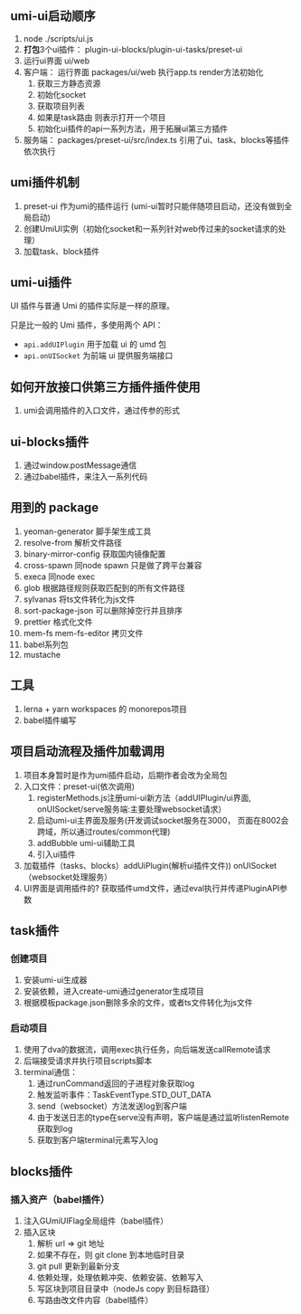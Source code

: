 ## umi-ui启动顺序

1.  node ./scripts/ui.js
2.  **打包**3个ui插件： plugin-ui-blocks/plugin-ui-tasks/preset-ui
3.  运行ui界面  ui/web
4.  客户端： 运行界面 packages/ui/web 执行app.ts  render方法初始化
    1. 获取三方静态资源
    2. 初始化socket
    3. 获取项目列表
    4. 如果是task路由 则表示打开一个项目
    5. 初始化ui插件的api一系列方法，用于拓展ui第三方插件
5.  服务端： packages/preset-ui/src/index.ts  引用了ui、task、blocks等插件 依次执行


## umi插件机制

1. preset-ui 作为umi的插件运行 (umi-ui暂时只能伴随项目启动，还没有做到全局启动)
2. 创建UmiUI实例（初始化socket和一系列针对web传过来的socket请求的处理）
3. 加载task、block插件


## umi-ui插件

UI 插件与普通 Umi 的插件实际是一样的原理。

只是比一般的 Umi 插件，多使用两个 API：

- `api.addUIPlugin` 用于加载 ui 的 umd 包
- `api.onUISocket` 为前端 ui 提供服务端接口


## 如何开放接口供第三方插件插件使用

1. umi会调用插件的入口文件，通过传参的形式


## ui-blocks插件

1. 通过window.postMessage通信
2. 通过babel插件，来注入一系列代码

## 用到的 package 

1. yeoman-generator  脚手架生成工具
2. resolve-from  解析文件路径
3. binary-mirror-config 获取国内镜像配置
4. cross-spawn   同node spawn 只是做了跨平台兼容
5. execa  同node exec
6. glob   根据路径规则获取匹配到的所有文件路径
7. sylvanas 将ts文件转化为js文件
8. sort-package-json 可以删除掉空行并且排序
9. prettier 格式化文件
10. mem-fs mem-fs-editor 拷贝文件
11. babel系列包
12. mustache


## 工具

1. lerna + yarn workspaces 的 monorepos项目
2. babel插件编写


## 项目启动流程及插件加载调用

1. 项目本身暂时是作为umi插件启动，后期作者会改为全局包
2. 入口文件：preset-ui(依次调用) 
   1. registerMethods.js注册umi-ui新方法（addUIPlugin/ui界面, onUISocket/serve服务端:主要处理websocket请求）
   2. 启动umi-ui主界面及服务(开发调试socket服务在3000， 页面在8002会跨域，所以通过routes/common代理)
   3. addBubble  umi-ui辅助工具
   4. 引入ui插件
3. 加载插件（tasks、blocks）addUiPlugin(解析ui插件文件)) onUISocket（websocket处理服务）
4. UI界面是调用插件的? 获取插件umd文件，通过eval执行并传递PluginAPI参数


## task插件

### 创建项目

1. 安装umi-ui生成器
2. 安装依赖，进入create-umi通过generator生成项目
3. 根据模板package.json删除多余的文件，或者ts文件转化为js文件

### 启动项目

1. 使用了dva的数据流，调用exec执行任务，向后端发送callRemote请求
2. 后端接受请求并执行项目scripts脚本
3. terminal通信：
   1. 通过runCommand返回的子进程对象获取log
   2. 触发监听事件：TaskEventType.STD_OUT_DATA
   3. send（websocket）方法发送log到客户端
   4. 由于发送日志的type在serve没有声明，客户端是通过监听listenRemote获取到log
   5. 获取到客户端terminal元素写入log


## blocks插件

### 插入资产（babel插件）

1. 注入GUmiUIFlag全局组件（babel插件）
2. 插入区块
   1. 解析 url => git 地址
   2. 如果不存在，则 git clone 到本地临时目录
   3. git pull 更新到最新分支
   4. 依赖处理，处理依赖冲突、依赖安装、依赖写入
   5. 写区块到项目目录中（nodeJs copy 到目标路径）
   6. 写路由改文件内容（babel插件）